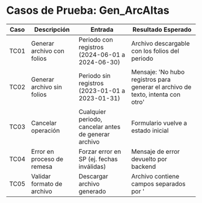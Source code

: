 # Casos de Prueba: Gen_ArcAltas

| Caso | Descripción | Entrada | Resultado Esperado |
|------|-------------|---------|--------------------|
| TC01 | Generar archivo con folios | Periodo con registros (2024-06-01 a 2024-06-30) | Archivo descargable con los folios del periodo |
| TC02 | Generar archivo sin folios | Periodo sin registros (2023-01-01 a 2023-01-31) | Mensaje: 'No hubo registros para generar el archivo de texto, intenta con otro' |
| TC03 | Cancelar operación | Cualquier periodo, cancelar antes de generar archivo | Formulario vuelve a estado inicial |
| TC04 | Error en proceso de remesa | Forzar error en SP (ej. fechas inválidas) | Mensaje de error devuelto por backend |
| TC05 | Validar formato de archivo | Descargar archivo generado | Archivo contiene campos separados por '|' y todos los registros del periodo |
